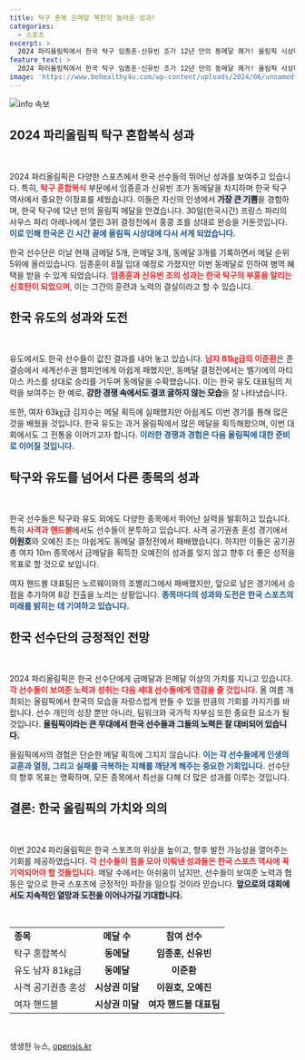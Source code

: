 ```yaml
---
title: 탁구 혼복 은메달 북한의 놀라운 성과!
categories:
  - 스포츠
excerpt: >
  2024 파리올림픽에서 한국 탁구 임종훈·신유빈 조가 12년 만의 동메달 쾌거! 올림픽 시상대에 다시 서게 된 한국 탁구의 감동 스토리와 함께 금메달은 제치고 메달 순위 5위에 오른 한국의 성과를 확인하세요!
feature_text: >
  2024 파리올림픽에서 한국 탁구 임종훈·신유빈 조가 12년 만의 동메달 쾌거! 올림픽 시상대에 다시 서게 된 한국 탁구의 감동 스토리와 함께 금메달은 제치고 메달 순위 5위에 오른 한국의 성과를 확인하세요!
image: 'https://www.behealthy4u.com/wp-content/uploads/2024/06/unnamed-file.png'
---
```


<p><img src="https://www.behealthy4u.com/wp-content/uploads/2024/06/unnamed-file.png" alt="info 속보" /></p>

<h2 data-ke-size="size26">2024 파리올림픽 탁구 혼합복식 성과</h2> 

<p data-ke-size="size16">&nbsp;</p>  

<p>2024 파리올림픽은 다양한 스포츠에서 한국 선수들의 뛰어난 성과를 보여주고 있습니다. 특히, <b><span style="color: #ee2323;">탁구 혼합복식</span></b> 부문에서 임종훈과 신유빈 조가 동메달을 차지하며 한국 탁구 역사에서 중요한 이정표를 세웠습니다. 이들은 자신의 인생에서 <b><span style="background-color: #21538527;">가장 큰 기쁨</span></b>을 경험하며, 한국 탁구에 12년 만의 올림픽 메달을 안겼습니다. 30일(한국시간) 프랑스 파리의 사우스 파리 아레나에서 열린 3위 결정전에서 홍콩 조를 상대로 완승을 거둔것입니다. <b><span style="color: #1a5490;">이로 인해 한국은 긴 시간 끝에 올림픽 시상대에 다시 서게 되었습니다.</span></b> </p>

<p>한국 선수단은 이날 현재 금메달 5개, 은메달 3개, 동메달 3개를 기록하면서 메달 순위 5위에 올라있습니다. 임종훈이 8월 입대 예정로 가졌지만 이번 동메달로 인하여 병역 혜택을 받을 수 있게 되었습니다. <b><span style="color: #ee2323;">임종훈과 신유빈 조의 성과는 한국 탁구의 부흥을 알리는 신호탄이 되었으며</span></b>, 이는 그간의 훈련과 노력의 결실이라고 할 수 있습니다.</p>

<h2 data-ke-size="size26">한국 유도의 성과와 도전</h2>  

<p data-ke-size="size16">&nbsp;</p>  

<p>유도에서도 한국 선수들이 값진 결과를 내어 놓고 있습니다. <b><span style="color: #ee2323;">남자 81㎏급의 이준환</span></b>은 준결승에서 세계선수권 챔피언에게 아쉽게 패했지만, 동메달 결정전에서는 벨기에의 마티아스 카스를 상대로 승리를 거두며 동메달을 수확했습니다. 이는 한국 유도 대표팀의 저력을 보여주는 한 예로, <b><span style="background-color: #21538527;">강한 경쟁 속에서도 결코 굴하지 않는 모습</span></b>을 잘 나타냈습니다. </p>

<p>또한, 여자 63㎏급 김지수는 메달 획득에 실패했지만 아쉽게도 이번 경기를 통해 많은 것을 배웠을 것입니다. 한국 유도는 과거 올림픽에서 많은 메달을 획득해왔으며, 이번 대회에서도 그 전통을 이어가고자 합니다. <b><span style="color: #1a5490;">이러한 경쟁과 경험은 다음 올림픽에 대한 준비로 이어질 것입니다.</span></b></p>

<h2 data-ke-size="size26">탁구와 유도를 넘어서 다른 종목의 성과</h2>  

<p data-ke-size="size16">&nbsp;</p>  

<p>한국 선수들은 탁구와 유도 외에도 다양한 종목에서 뛰어난 실력을 발휘하고 있습니다. 특히 <b><span style="color: #ee2323;">사격과 핸드볼</span></b>에서도 선수들이 분투하고 있습니다. 사격 공기권총 혼성 경기에서 <b><span style="background-color: #21538527;">이원호</span></b>와 오예진 조는 아쉽게도 동메달 결정전에서 패배했습니다. 하지만 이들은 공기권총 여자 10m 종목에서 금메달을 획득한 오예진의 성과를 잊지 않고 향후 더 좋은 성적을 목표로 할 것으로 보입니다. </p>

<p>여자 핸드볼 대표팀은 노르웨이와의 조별리그에서 패배했지만, 앞으로 남은 경기에서 승점을 추가하여 8강 진출을 노리는 상황입니다. <b><span style="color: #1a5490;">종목마다의 성과와 도전은 한국 스포츠의 미래를 밝히는 데 기여하고 있습니다.</span></b> </p>

<h2 data-ke-size="size26">한국 선수단의 긍정적인 전망</h2>  

<p data-ke-size="size16">&nbsp;</p>  

<p>2024 파리올림픽은 한국 선수단에게 금메달과 은메달 이상의 가치를 지니고 있습니다. <b><span style="color: #ee2323;">각 선수들이 보여준 노력과 성취는 다음 세대 선수들에게 영감을 줄 것입니다.</span></b> 올 여름 개최되는 올림픽에서 한국의 모습을 자랑스럽게 만들 수 있을 만큼의 기회를 가지기를 바랍니다. 선수 개인의 성장 뿐만 아니라, 팀워크와 국가적 자부심 또한 중요한 요소가 될 것입니다. <b><span style="background-color: #21538527;">올림픽이라는 큰 무대에서 한국 선수들과 그들의 노력은 잘 대비되어 있습니다.</span></b></p>

<p>올림픽에서의 경험은 단순한 메달 획득에 그치지 않습니다. <b><span style="color: #1a5490;">이는 각 선수들에게 인생의 교훈과 열정, 그리고 실패를 극복하는 지혜를 깨닫게 해주는 중요한 기회입니다.</span></b> 선수단의 향후 목표는 명확하며, 모든 종목에서 최선을 다해 더 많은 성과를 이루는 것입니다.</p>

<h2 data-ke-size="size26">결론: 한국 올림픽의 가치와 의의</h2>  

<p data-ke-size="size16">&nbsp;</p>  

<p>이번 2024 파리올림픽은 한국 스포츠의 위상을 높이고, 향후 발전 가능성을 열어주는 기회를 제공하였습니다. <b><span style="color: #ee2323;">각 선수들이 힘을 모아 이뤄낸 성과들은 한국 스포츠 역사에 꼭 기억되어야 할 것들입니다.</span></b> 메달 수에서는 아쉬움이 남지만, 선수들이 보여준 노력과 협동은 앞으로 한국 스포츠에 긍정적인 파장을 일으킬 것이라 믿습니다. <b><span style="background-color: #21538527;">앞으로의 대회에서도 지속적인 열망과 도전을 이어나가길 기대합니다.</span></b> </p>

<p data-ke-size="size16">&nbsp;</p>  

<table style="width: 100%; border-collapse: collapse;">  
  <tr>  
    <td style="text-align: left; height: 30px;"><b>종목</b></td>  
    <td style="text-align: center; height: 30px;"><b>메달 수</b></td>  
    <td style="text-align: center; height: 30px;"><b>참여 선수</b></td>  
  </tr>  
  <tr>  
    <td style="text-align: left; height: 30px;">탁구 혼합복식</td>  
    <td style="text-align: center; height: 30px;"><b>동메달</b></td>  
    <td style="text-align: center; height: 30px;"><b>임종훈, 신유빈</b></td>  
  </tr>  
  <tr>  
    <td style="text-align: left; height: 30px;">유도 남자 81㎏급</td>  
    <td style="text-align: center; height: 30px;"><b>동메달</b></td>  
    <td style="text-align: center; height: 30px;"><b>이준환</b></td>  
  </tr>  
  <tr>  
    <td style="text-align: left; height: 30px;">사격 공기권총 혼성</td>  
    <td style="text-align: center; height: 30px;"><b>시상권 미달</b></td>  
    <td style="text-align: center; height: 30px;"><b>이원호, 오예진</b></td>  
  </tr>  
  <tr>  
    <td style="text-align: left; height: 30px;">여자 핸드볼</td>  
    <td style="text-align: center; height: 30px;"><b>시상권 미달</b></td>  
    <td style="text-align: center; height: 30px;"><b>여자 핸드볼 대표팀</b></td>  
  </tr>  
</table>  

<p data-ke-size="size16">&nbsp;</p>
생생한 뉴스, <a href="https://opensis.kr" rel="dofollow">opensis.kr</a>


